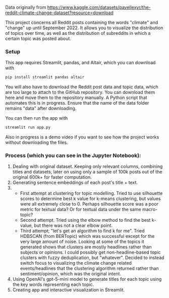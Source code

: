 Data originally from https://www.kaggle.com/datasets/pavellexyr/the-reddit-climate-change-dataset?resource=download

This project concerns all Reddit posts containing the words "climate" and "change" up until September 2022. It allows you to visualize the distribution of topics over time, as well as the distribution of subreddits in which a certain topic was posted about.

### Setup
This app requires Streamlit, pandas, and Altair, which you can download with 
```bash
pip install streamlit pandas altair
```

You will also have to download the Reddit post data and topic data, which are too large to attach to the GitHub repository. You can download them here and move them to the repository manually. A Python script that automates this is in progress. Ensure that the name of the data folder remains "data" after downloading.

You can then run the app with
```bash
streamlit run app.py
```

Also in progress is a demo video if you want to see how the project works without downloading the files.

### Process (which you can see in the Jupyter Notebook):
1. Dealing with original dataset. Keeping only relevant columns, combining titles and datasets, later on using only a sample of 100k posts out of the original 600k+ for faster computation.
2. Generating sentence embeddings of each post's title + text.
3. 
    -  First attempt at clustering for topic modelling. Tried to use silhouette scores to determine best k value for k-means clustering, but values were all extremely close to 0. Perhaps silhouette score was a poor metric for textual data? Or for textual data under the same macro-topic?
    - Second attempt. Tried using the elbow method to find the best k-value, but there was not a clear elbow point.
    - Third attempt; "let's get an algorithm to find k for me". Tried HDBSCAN (from BERTopic) which was successful except for the very large amount of noise. Looking at some of the topics it generated shows that clusters are mostly headlines rather than subjects or opinions. I could possibly get non-headline-based topic clusters with fuzzy deduplication, but "whatever". Decided to instead switch focus to visualizing the climate change related events/headlines that the clustering algorithm returned rather than sentiment/opinion, which was the original intent.
4. Using OpenAI's gpt-5-mini model to generate titles for each topic using the key words representing each topic.
5. Creating app and interactive visualization in Streamlit.